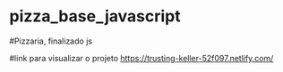 # pizza_base_javascript
#Pizzaria, finalizado js

#link para visualizar o projeto
https://trusting-keller-52f097.netlify.com/

